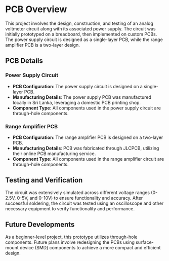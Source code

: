 # PCB Overview

This project involves the design, construction, and testing of an analog voltmeter circuit along with its associated power supply. The circuit was initially prototyped on a breadboard, then implemented on custom PCBs. The power supply circuit is designed as a single-layer PCB, while the range amplifier PCB is a two-layer design.

## PCB Details

### Power Supply Circuit

- **PCB Configuration**: The power supply circuit is designed on a single-layer PCB.
- **Manufacturing Details**: The power supply PCB was manufactured locally in Sri Lanka, leveraging a domestic PCB printing shop.
- **Component Type**: All components used in the power supply circuit are through-hole components.

### Range Amplifier PCB

- **PCB Configuration**: The range amplifier PCB is designed on a two-layer PCB.
- **Manufacturing Details**: PCB was fabricated through JLCPCB, utilizing their online PCB manufacturing service.
- **Component Type**: All components used in the range amplifier circuit are through-hole components.

## Testing and Verification

The circuit was extensively simulated across different voltage ranges (0-2.5V, 0-5V, and 0-10V) to ensure functionality and accuracy. After successful soldering, the circuit was tested using an oscilloscope and other necessary equipment to verify functionality and performance.

## Future Developments

As a beginner-level project, this prototype utilizes through-hole components. Future plans involve redesigning the PCBs using surface-mount device (SMD) components to achieve a more compact and efficient design.
